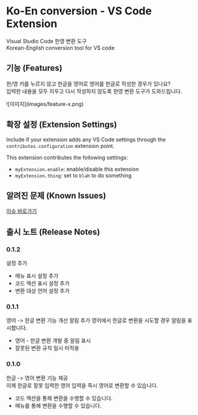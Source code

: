 # Ko-En conversion - VS Code Extension

Visual Studio Code 한영 변환 도구  
Korean-English conversion tool for VS code

## 기능 (Features)

한/영 키를 누르지 않고 한글을 영어로 영어를 한글로 작성한 경우가 있나요?  
입력한 내용을 모두 지우고 다시 작성하지 않도록 한영 변환 도구가 도와드립니다.  
  
\!\[이미지\]\(images/feature-x.png\)

## 확장 설정 (Extension Settings)

Include if your extension adds any VS Code settings through the `contributes.configuration` extension point.

This extension contributes the following settings:

* `myExtension.enable`: enable/disable this extension
* `myExtension.thing`: set to `blah` to do something

## 알려진 문제 (Known Issues)

[이슈 바로가기](https://github.com/LeeSeungYun1020/vscode-ko-en-conversion/issues)

## 출시 노트 (Release Notes)

### 0.1.2

설정 추가
- 메뉴 표시 설정 추가
- 코드 액션 표시 설정 추가
- 변환 대상 언어 설정 추가

### 0.1.1

영어 -> 한글 변환 기능 개선 알림 추가
영어에서 한글로 변환을 시도할 경우 알림을 표시합니다.
- 영어 - 한글 변환 개발 중 알림 표시
- 잘못된 변환 규칙 일시 미적용

### 0.1.0

한글 -> 영어 변환 기능 제공  
이제 한글로 잘못 입력한 영어 입력을 즉시 영어로 변환할 수 있습니다.
- 코드 액션을 통해 변환을 수행할 수 있습니다.
- 메뉴를 통해 변환을 수행할 수 있습니다.
